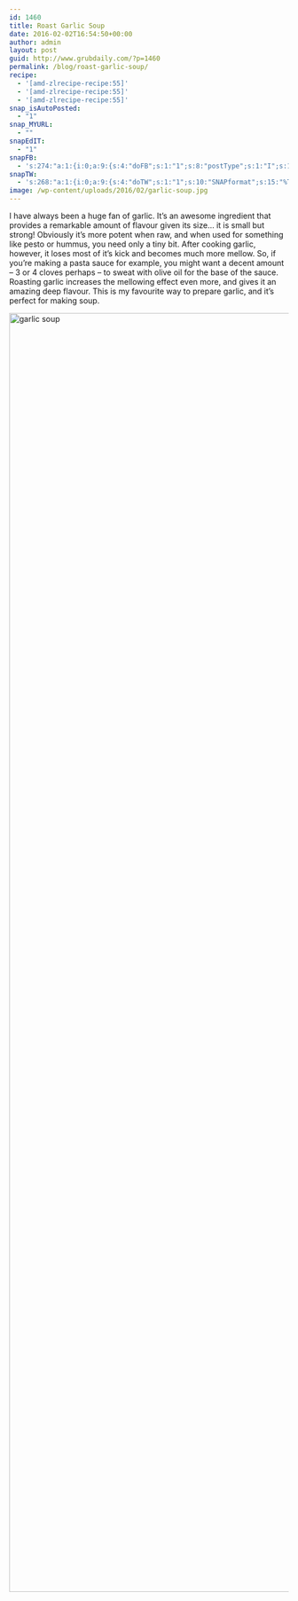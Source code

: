 ```yaml
---
id: 1460
title: Roast Garlic Soup
date: 2016-02-02T16:54:50+00:00
author: admin
layout: post
guid: http://www.grubdaily.com/?p=1460
permalink: /blog/roast-garlic-soup/
recipe:
  - '[amd-zlrecipe-recipe:55]'
  - '[amd-zlrecipe-recipe:55]'
  - '[amd-zlrecipe-recipe:55]'
snap_isAutoPosted:
  - "1"
snap_MYURL:
  - ""
snapEdIT:
  - "1"
snapFB:
  - 's:274:"a:1:{i:0;a:9:{s:4:"doFB";s:1:"1";s:8:"postType";s:1:"I";s:10:"AttachPost";s:1:"2";s:10:"SNAPformat";s:51:"New post (%TITLE%) has been published on %SITENAME%";s:9:"isAutoImg";s:1:"A";s:8:"imgToUse";b:0;s:9:"isAutoURL";s:1:"A";s:8:"urlToUse";b:0;s:11:"isPrePosted";s:1:"1";}}";'
snapTW:
  - 's:268:"a:1:{i:0;a:9:{s:4:"doTW";s:1:"1";s:10:"SNAPformat";s:15:"%TITLE% - %URL%";s:8:"attchImg";s:1:"1";s:9:"isAutoImg";s:1:"A";s:8:"imgToUse";b:0;s:11:"isPrePosted";s:1:"1";s:8:"isPosted";s:1:"1";s:4:"pgID";s:18:"694564681500004356";s:5:"pDate";s:19:"2016-02-02 16:54:56";}}";'
image: /wp-content/uploads/2016/02/garlic-soup.jpg
---
```

I have always been a huge fan of garlic. It’s an awesome ingredient that provides a remarkable amount of flavour given its size… it is small but strong! Obviously it’s more potent when raw, and when used for something like pesto or hummus, you need only a tiny bit. After cooking garlic, however, it loses most of it’s kick and becomes much more mellow. So, if you’re making a pasta sauce for example, you might want a decent amount &#8211; 3 or 4 cloves perhaps &#8211; to sweat with olive oil for the base of the sauce. Roasting garlic increases the mellowing effect even more, and gives it an amazing deep flavour. This is my favourite way to prepare garlic, and it’s perfect for making soup.

<a href="http://www.grubdaily.com/wp-content/uploads/2016/02/garlic-soup.jpg" rel="attachment wp-att-1461"><img class="aligncenter size-full wp-image-1461" src="http://www.grubdaily.com/wp-content/uploads/2016/02/garlic-soup.jpg" alt="garlic soup" width="3461" height="2307" srcset="http://www.grubdaily.com/wp-content/uploads/2016/02/garlic-soup.jpg 3461w, http://www.grubdaily.com/wp-content/uploads/2016/02/garlic-soup-300x200.jpg 300w, http://www.grubdaily.com/wp-content/uploads/2016/02/garlic-soup-768x512.jpg 768w, http://www.grubdaily.com/wp-content/uploads/2016/02/garlic-soup-1024x683.jpg 1024w, http://www.grubdaily.com/wp-content/uploads/2016/02/garlic-soup-140x94.jpg 140w" sizes="(max-width: 3461px) 100vw, 3461px" /></a>
